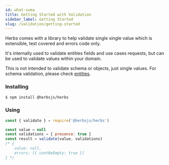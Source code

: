 ```yaml
---
id: what-suma
title: Getting Started with Validation
sidebar_label: Getting Started
slug: /validation/getting-started
---
```


Herbs comes with a library to help validate single single value which is extensible, test covered and errors code only. 

It's internally used to validate entities fields and use cases requests, but can be used to validate values within your domain.

This is not intended to validate schema or objects, just single values. For schema validation, please check [entities](/docs/entity/getting-started).

### Installing
 ```bash
$ npm install @herbsjs/herbs
 ```
### Using

```javascript
const { validate } = require('@herbsjs/herbs')

const value = null
const validations = { presence: true }
const result = validate(value, validations)
/* {
    value: null,
    errors: [{ cantBeEmpty: true }]
} */
```

